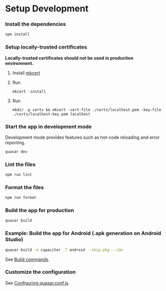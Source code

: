 # Setup Development

### Install the dependencies

```bash
npm install
```

### Setup locally-trusted certificates

**Locally-trusted certificates should not be used in production environment.**

1. Install [mkcert](https://github.com/FiloSottile/mkcert?ref=words.filippo.io#installation)

2. Run

   `mkcert -install`

3. Run

   `mkdir -p certs && mkcert -cert-file ./certs/localhost.pem -key-file ./certs/localhost-key.pem localhost`

### Start the app in development mode

Development mode provides features such as hot-code reloading and error reporting.

```bash
quasar dev
```

### Lint the files

```bash
npm run lint
```

### Format the files

```bash
npm run format
```

### Build the app for production

```bash
quasar build
```

### Example: Build the app for Android (.apk generation on Android Studio)

```bash
quasar build -m capacitor -T android --skip-pkg --ide
```

See [Build commands](https://quasar.dev/quasar-cli-vite/developing-capacitor-apps/build-commands).

### Customize the configuration

See [Configuring quasar.conf.js](https://quasar.dev/quasar-cli/quasar-conf-js).
